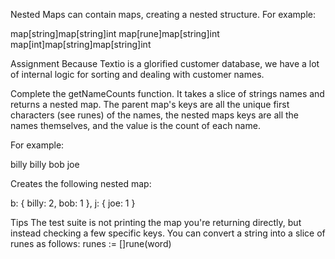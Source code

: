 Nested
Maps can contain maps, creating a nested structure. For example:

map[string]map[string]int
map[rune]map[string]int
map[int]map[string]map[string]int

Assignment
Because Textio is a glorified customer database, we have a lot of internal logic for sorting and dealing with customer names.

Complete the getNameCounts function. It takes a slice of strings names and returns a nested map. The parent map's keys are all the unique first characters (see runes) of the names, the nested maps keys are all the names themselves, and the value is the count of each name.

For example:

billy
billy
bob
joe

Creates the following nested map:

b: {
    billy: 2,
    bob: 1
},
j: {
    joe: 1
}

Tips
The test suite is not printing the map you're returning directly, but instead checking a few specific keys.
You can convert a string into a slice of runes as follows:
runes := []rune(word)






